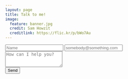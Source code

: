 ```yaml
---
layout: page
title: Talk to me!
image:
  feature: banner.jpg
  credit: Sam Howzit
  creditlink: https://flic.kr/p/bWo7Au
---
```


<form action="http://formspree.io/eoj.robertson@yahoo.com" role="form" method="POST" class="form-stacked form-light">
    <input type="text" name="name" class="input mobile-block" placeholder="Name">  
    <input type="email" name="_replyto" class="input mobile-block" placeholder="somebody@something.com">
    <textarea type="text" name="content" class="input mobile-block" rows="3" placeholder="How can I help you?"></textarea> 
    <br>
    <input type="submit" class="btn btn-info" value="Send">
    <input type="hidden" name="_next" value="//joe-robertson.github.io/thanks.html" />
  </form>
